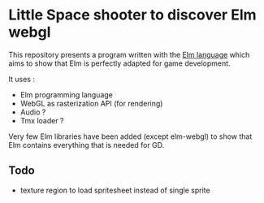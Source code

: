 # Little Space shooter to discover Elm webgl

This repository presents a program written with the [Elm language](https://elm-lang.org) which aims to show that Elm is perfectly adapted for game development.

It uses :
- Elm programming language
- WebGL as rasterization API (for rendering)
- Audio ?
- Tmx loader ?

Very few Elm libraries have been added (except elm-webgl) to show that Elm contains everything that is needed for GD.

## Todo 
- texture region to load spritesheet instead of single sprite